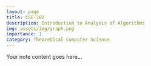 ```yaml
---  
layout: page  
title: CSE-102  
description: Introduction to Analysis of Algorithms  
img: assets/img/graph.png  
importance: 1  
category: Theoretical Computer Science  
---  
```

  
Your note content goes here...

